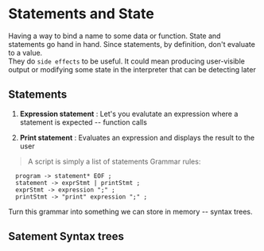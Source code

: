 # Statements and State
Having a way to bind a name to some data or function. State and statements go hand in hand. Since statements, by definition,
don't evaluate to a value. <br/>
They do `side effects` to be useful. It could mean producing user-visible output or modifying some state in the interpreter that can be detecting later

## Statements

1. **Expression statement** : Let's you evalutate an expression where a statement is expected -- function calls

2. **Print statement** : Evaluates an expression and displays the result to the user

> A script is simply a list of statements
Grammar rules:

```
  program -> statement* EOF ;
  statement -> exprStmt | printStmt ;
  exprStmt -> expression ";" ;
  printStmt -> "print" expression ";" ;
```

Turn this grammar into something we can store in memory -- syntax trees.

## Satement Syntax trees
